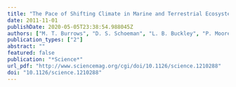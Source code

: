 ```yaml
---
title: "The Pace of Shifting Climate in Marine and Terrestrial Ecosystems"
date: 2011-11-01
publishDate: 2020-05-05T23:38:54.988045Z
authors: ["M. T. Burrows", "D. S. Schoeman", "L. B. Buckley", "P. Moore", "E. S. Poloczanska", "K. M. Brander", "C. Brown", "J. F. Bruno", "C. M. Duarte", "B. S. Halpern", "J. Holding", "C. V. Kappel", "W. Kiessling", "M. I. O'Connor", "J. M. Pandolfi", "C. Parmesan", "F. B. Schwing", "W. J. Sydeman", "A. J. Richardson"]
publication_types: ["2"]
abstract: ""
featured: false
publication: "*Science*"
url_pdf: "http://www.sciencemag.org/cgi/doi/10.1126/science.1210288"
doi: "10.1126/science.1210288"
---
```


